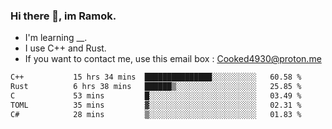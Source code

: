 ### Hi there 👋, im Ramok.

- I'm learning __.
- I use C++ and Rust.
- If you want to contact me, use this email box : Cooked4930@proton.me

<!--START_SECTION:waka-->

```txt
C++           15 hrs 34 mins  ███████████████░░░░░░░░░░   60.58 %
Rust          6 hrs 38 mins   ██████▒░░░░░░░░░░░░░░░░░░   25.85 %
C             53 mins         █░░░░░░░░░░░░░░░░░░░░░░░░   03.49 %
TOML          35 mins         ▓░░░░░░░░░░░░░░░░░░░░░░░░   02.31 %
C#            28 mins         ▒░░░░░░░░░░░░░░░░░░░░░░░░   01.83 %
```

<!--END_SECTION:waka-->
